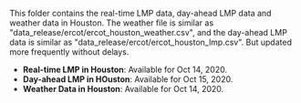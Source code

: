 This folder contains the real-time LMP data, day-ahead LMP data and weather data in Houston. The weather file is similar as "data_release/ercot/ercot_houston_weather.csv", and the day-ahead LMP data is similar as "data_release/ercot/ercot_houston_lmp.csv". But updated more frequently without delays.

- **Real-time LMP in Houston**: Available for Oct 14, 2020.
- **Day-ahead LMP in HOuston**: Available for Oct 15, 2020.
- **Weather Data in Houston**: Available for Oct 14, 2020.